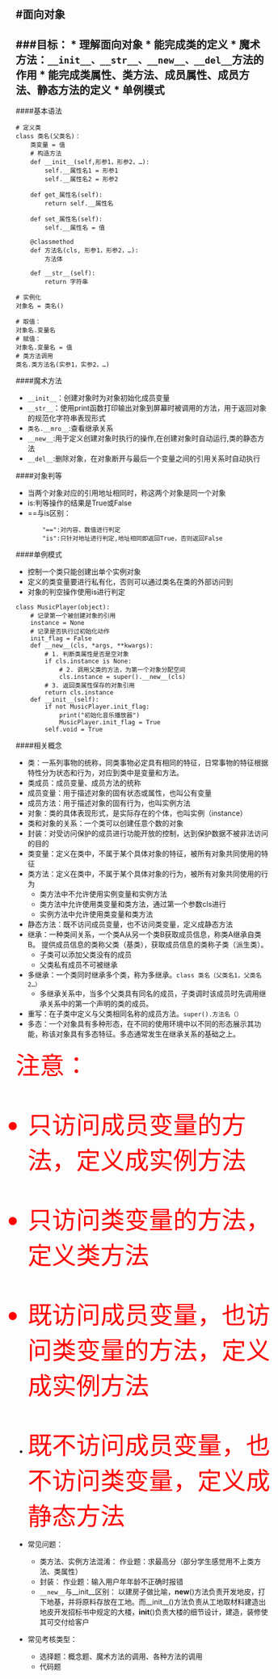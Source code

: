 #面向对象
---
###目标：
	* 理解面向对象
	* 能完成类的定义
	* 魔术方法：```__init__、__str__、__new__、__del__```方法的作用
	* 能完成类属性、类方法、成员属性、成员方法、静态方法的定义
	* 单例模式
---

####基本语法
```
# 定义类
class 类名(父类名)：	
	类变量 = 值	
	# 构造方法
	def __init__(self,形参1，形参2，…):
		self.__属性名1 = 形参1
		self.__属性名2 = 形参2
	 
	def get_属性名(self):
		return self.__属性名

	def set_属性名(self):
		self.__属性名 = 值

	@classmethod
	def 方法名(cls, 形参1，形参2，…):
		方法体

	def __str__(self):
		return 字符串

# 实例化
对象名 = 类名()

# 取值：
对象名.变量名
# 赋值：
对象名.变量名 = 值
# 类方法调用
类名.类方法名(实参1，实参2，…)

```
####魔术方法
- ```__init__```：创建对象时为对象初始化成员变量
- ```__str__```：使用print函数打印输出对象到屏幕时被调用的方法，用于返回对象的规范化字符串表现形式
- ```类名.__mro__```:查看继承关系
- ```__new__```:用于定义创建对象时执行的操作,在创建对象时自动运行,类的静态方法
- ```__del__```:删除对象，在对象断开与最后一个变量之间的引用关系时自动执行

####对象判等
- 当两个对象对应的引用地址相同时，称这两个对象是同一个对象
- is:判等操作的结果是True或False
- ==与is区别：
	```
		"==":对内容、数值进行判定
		"is":只针对地址进行判定,地址相同即返回True，否则返回False

	```
####单例模式
- 控制一个类只能创建出单个实例对象
- 定义的类变量要进行私有化，否则可以通过类名在类的外部访问到
- 对象的判空操作使用is进行判定

```
class MusicPlayer(object):
    # 记录第一个被创建对象的引用
    instance = None
    # 记录是否执行过初始化动作
    init_flag = False
    def __new__(cls, *args, **kwargs):
        # 1. 判断类属性是否是空对象
        if cls.instance is None:
            # 2. 调用父类的方法，为第一个对象分配空间
            cls.instance = super().__new__(cls)
        # 3. 返回类属性保存的对象引用
        return cls.instance
    def __init__(self):
        if not MusicPlayer.init_flag:
            print("初始化音乐播放器")
            MusicPlayer.init_flag = True
        self.void = True
```

####相关概念
- 类：一系列事物的统称，同类事物必定具有相同的特征，日常事物的特征根据特性分为状态和行为，对应到类中是变量和方法。
- 类成员：成员变量、成员方法的统称
- 成员变量：用于描述对象的固有状态或属性，也叫公有变量
- 成员方法：用于描述对象的固有行为，也叫实例方法
- 对象：类的具体表现形式，是实际存在的个体，也叫实例（instance）
- 类和对象的关系：一个类可以创建任意个数的对象
- 封装：对受访问保护的成员进行功能开放的控制，达到保护数据不被非法访问的目的
- 类变量：定义在类中，不属于某个具体对象的特征，被所有对象共同使用的特征
- 类方法：定义在类中，不属于某个具体对象的行为，被所有对象共同使用的行为
	* 类方法中不允许使用实例变量和实例方法
	* 类方法中允许使用类变量和类方法，通过第一个参数cls进行
	* 实例方法中允许使用类变量和类方法
- 静态方法：既不访问成员变量，也不访问类变量，定义成静态方法
- 继承：一种类间关系，一个类A从另一个类B获取成员信息，称类A继承自类B。
提供成员信息的类称父类（基类），获取成员信息的类称子类（派生类）。
	* 子类可以添加父类没有的成员
	* 父类私有成员不可被继承
- 多继承：一个类同时继承多个类，称为多继承。```class 类名（父类名1，父类名2…）```
	* 多继承关系中，当多个父类具有同名的成员，子类调时该成员时先调用继承关系中的第一个声明的类的成员。
- 重写：在子类中定义与父类相同名称的成员方法。```super().方法名（）```
- 多态：一个对象具有多种形态，在不同的使用环境中以不同的形态展示其功能，称该对象具有多态特征。多态通常发生在继承关系的基础之上。

<font color="red" size="7">注意：<br>
 - 只访问成员变量的方法，定义成实例方法<br>
 - 只访问类变量的方法，定义类方法<br>
 - 既访问成员变量，也访问类变量的方法，定义成实例方法<br>
 - 既不访问成员变量，也不访问类变量，定义成静态方法</font>

- 常见问题：
	* 类方法、实例方法混淆：
		作业题：求最高分（部分学生感觉用不上类方法、类属性）
	* 封装：
		作业题：输入用户年年龄不正确时报错
	* ```__new__```与__init__区别：
		以建房子做比喻，__new__()方法负责开发地皮，打下地基，并将原料存放在工地。而__init__()方法负责从工地取材料建造出地皮开发招标书中规定的大楼，__init__()负责大楼的细节设计，建造，装修使其可交付给客户


- 常见考核类型：
	* 选择题：概念题、魔术方法的调用、各种方法的调用
	* 代码题


